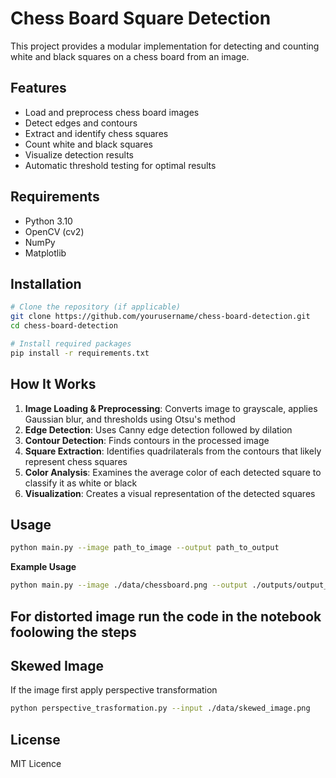 # Chess Board Square Detection

This project provides a modular implementation for detecting and counting white and black squares on a chess board from an image.

## Features

- Load and preprocess chess board images
- Detect edges and contours
- Extract and identify chess squares
- Count white and black squares
- Visualize detection results
- Automatic threshold testing for optimal results

## Requirements

- Python 3.10
- OpenCV (cv2)
- NumPy
- Matplotlib

## Installation

```bash
# Clone the repository (if applicable)
git clone https://github.com/yourusername/chess-board-detection.git
cd chess-board-detection

# Install required packages
pip install -r requirements.txt
```



## How It Works

1. **Image Loading & Preprocessing**: Converts image to grayscale, applies Gaussian blur, and thresholds using Otsu's method
2. **Edge Detection**: Uses Canny edge detection followed by dilation
3. **Contour Detection**: Finds contours in the processed image
4. **Square Extraction**: Identifies quadrilaterals from the contours that likely represent chess squares
5. **Color Analysis**: Examines the average color of each detected square to classify it as white or black
6. **Visualization**: Creates a visual representation of the detected squares

## Usage
```bash
python main.py --image path_to_image --output path_to_output
```
**Example Usage**
```bash
python main.py --image ./data/chessboard.png --output ./outputs/output_image.png
```
## For distorted image run the code in the notebook foolowing the steps
## Skewed Image
If the image first apply perspective transformation 
```bash
python perspective_trasformation.py --input ./data/skewed_image.png
```
## License

MIT Licence

